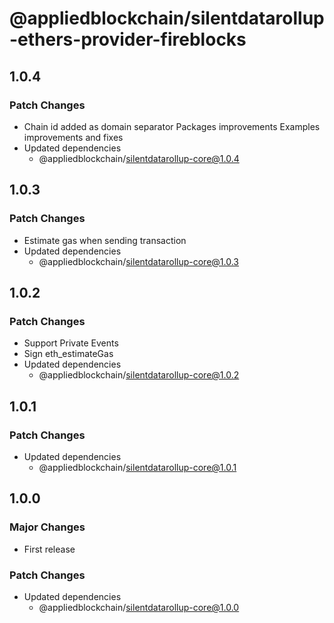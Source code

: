 # @appliedblockchain/silentdatarollup-ethers-provider-fireblocks

## 1.0.4

### Patch Changes

- Chain id added as domain separator
  Packages improvements
  Examples improvements and fixes
- Updated dependencies
  - @appliedblockchain/silentdatarollup-core@1.0.4

## 1.0.3

### Patch Changes

- Estimate gas when sending transaction
- Updated dependencies
  - @appliedblockchain/silentdatarollup-core@1.0.3

## 1.0.2

### Patch Changes

- Support Private Events
- Sign eth_estimateGas
- Updated dependencies
  - @appliedblockchain/silentdatarollup-core@1.0.2

## 1.0.1

### Patch Changes

- Updated dependencies
  - @appliedblockchain/silentdatarollup-core@1.0.1

## 1.0.0

### Major Changes

- First release

### Patch Changes

- Updated dependencies
  - @appliedblockchain/silentdatarollup-core@1.0.0
